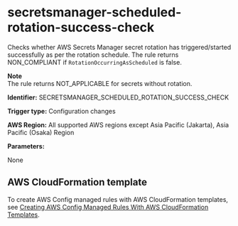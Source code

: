 # secretsmanager\-scheduled\-rotation\-success\-check<a name="secretsmanager-scheduled-rotation-success-check"></a>

Checks whether AWS Secrets Manager secret rotation has triggered/started successfully as per the rotation schedule\. The rule returns NON\_COMPLIANT if `RotationOccurringAsScheduled` is false\. 

**Note**  
The rule returns NOT\_APPLICABLE for secrets without rotation\.

**Identifier:** SECRETSMANAGER\_SCHEDULED\_ROTATION\_SUCCESS\_CHECK

**Trigger type:** Configuration changes

**AWS Region:** All supported AWS regions except Asia Pacific \(Jakarta\), Asia Pacific \(Osaka\) Region

**Parameters:**

None  

## AWS CloudFormation template<a name="w76aac11c31c17b7d471c17"></a>

To create AWS Config managed rules with AWS CloudFormation templates, see [Creating AWS Config Managed Rules With AWS CloudFormation Templates](aws-config-managed-rules-cloudformation-templates.md)\.